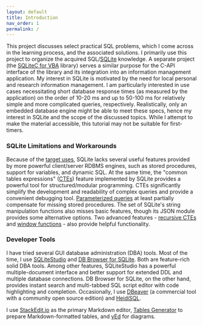 ```yaml
---
layout: default
title: Introduction
nav_order: 1
permalink: /
---
```


This project discusses select practical SQL problems, which I come across in the learning process, and the associated solutions. I primarily use this project to organize the acquired SQL/[SQLite][] knowledge. A separate project (the [SQLiteC for VBA][SQLiteCAdoReflectVBA] library) serves a similar purpose for the C-API interface of the library and its integration into an information management application. My interest in SQLite is motivated by the need for local personal and research information management. I am particularly interested in use cases necessitating short database response times (as measured by the application) on the order of 10-20 ms and up to 50-100 ms for relatively simple and more complicated queries, respectively. Realistically, only an embedded database engine might be able to meet these specs, hence my interest in SQLite and the scope of the discussed topics. While I attempt to make the material accessible, this tutorial may not be suitable for first-timers.

### SQLite Limitations and Workarounds

Because of the [target uses][SQLite Apps], SQLite lacks several useful features provided by more powerful client/server RDBMS engines, such as stored procedures, support for variables, and dynamic SQL. At the same time, the "common tables expressions" ([CTEs][]) feature implemented by SQLite provides a powerful tool for structured/modular programming. CTEs significantly simplify the development and readability of complex queries and provide a convenient debugging tool. [Parameterized queries][] at least partially compensate for missing stored procedures. The set of SQLite's string manipulation functions also misses basic features, though its JSON module provides some alternative options. Two advanced features -  [recursive CTEs][RCTEs] and [window functions][fWin] - also provide helpful functionality.

### Developer Tools

I have tried several GUI database administration (DBA) tools. Most of the time, I use [SQLiteStudio][] and [DB Browser for SQLite][]. Both are feature-rich solid DBA tools. Among other features, SQLiteStudio has a powerful multiple-document interface and better support for extended DDL and multiple database connections. DB Browser for SQLite, on the other hand, provides instant search and multi-tabbed SQL script editor with code highlighting and completion. Occasionally, I use [DBeaver][] (a commercial tool with a community open source edition) and [HeidiSQL][].

I use [StackEdit.io][] as the primary Markdown editor, [Tables Generator][] to prepare Markdown-formatted tables, and [yEd][] for diagrams.

<!--
Summary of topics:
* CTE and structural programming
* Database metadata
* Using JSON to implement frontend - backend interface at the SQL level
* String parsing via JSON
* Splitting delimiterless strings
* Path parsing via JSON
* Materialized Paths implementation in SQL (include background, usage patterns, providing performance considerations)
-->


<!-- References -->

[SQLite]: https://sqlite.org
[SQLiteCAdoReflectVBA]: https://pchemguy.github.io/SQLiteC-for-VBA/
[SQLite Apps]: https://sqlite.org/whentouse.html
[CTEs]: https://sqlite.org/lang_with.html
[Parameterized queries]: https://sqlite.org/lang_expr.html#varparam
[RCTEs]: https://sqlite.org/lang_with.html#recursive_common_table_expressions
[fWin]: https://sqlite.org/windowfunctions.html
[SQLiteStudio]: https://sqlitestudio.pl
[DB Browser for SQLite]: https://sqlitebrowser.org
[DBeaver]: https://dbeaver.io
[HeidiSQL]: https://heidisql.com
[StackEdit.io]: https://stackedit.io
[Tables Generator]: https://tablesgenerator.com
[yEd]: https://yworks.com/products/yed